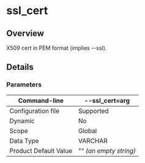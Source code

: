 # ssl\_cert

## Overview <a href="#overview_h2" id="overview_h2"></a>

X509 cert in PEM format (implies --ssl).

## Details

### Parameters

| Command-line          | --ssl\_cert=arg        |
| --------------------- | ---------------------- |
| Configuration file    | Supported              |
| Dynamic               | No                     |
| Scope                 | Global                 |
| Data Type             | VARCHAR                |
| Product Default Value | "" _(an empty string)_ |
